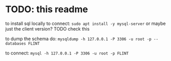 # TODO: this readme

to install sql locally to connect: `sudo apt install -y mysql-server`  or maybe just the client version?  TODO check this

to dump the schema do: `mysqldump -h 127.0.0.1 -P 3306 -u root -p --databases FLINT`

to connect: `mysql -h 127.0.0.1 -P 3306 -u root -p FLINT`
